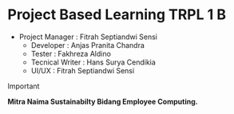 # Project Based Learning TRPL 1 B

- Project Manager    : Fitrah Septiandwi Sensi
   - Developer       : Anjas Pranita Chandra
   - Tester          : Fakhreza Aldino
   - Tecnical Writer : Hans Surya Cendikia
   - UI/UX           : Fitrah Septiandwi Sensi

> [!IMPORTANT]
> **Mitra Naima Sustainabilty Bidang Employee Computing.**
